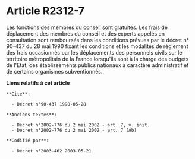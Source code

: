 # Article R2312-7

Les fonctions des membres du conseil sont gratuites. Les frais de déplacement des membres du conseil et des experts appelés
en consultation sont remboursés dans les conditions prévues par le décret n° 90-437 du 28 mai 1990 fixant les conditions et
les modalités de règlement des frais occasionnés par les déplacements des personnels civils sur le territoire métropolitain
de la France lorsqu'ils sont à la charge des budgets de l'Etat, des établissements publics nationaux à caractère
administratif et de certains organismes subventionnés.

**Liens relatifs à cet article**

	**Cite**:

	  - Décret n°90-437 1990-05-28

	**Anciens textes**:

	  - Décret n°2002-776 du 2 mai 2002 - art. 7, v. init.
	  - Décret n°2002-776 du 2 mai 2002 - art. 7 (Ab)

	**Codifié par**:

	  - Décret n°2003-462 2003-05-21
